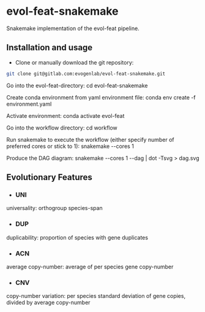 # evol-feat-snakemake
Snakemake implementation of the evol-feat pipeline.

## Installation and usage
* Clone or manually download the git repository:
```bash
git clone git@gitlab.com:evogenlab/evol-feat-snakemake.git
```

Go into the evol-feat-directory:
cd evol-feat-snakemake

Create conda environment from yaml environment file:
conda env create -f environment.yaml

Activate environment:
conda activate evol-feat

Go into the workflow directory:
cd workflow

Run snakemake to execute the workflow (either specify number of preferred cores or stick to 1):
snakemake --cores 1

Produce the DAG diagram:
snakemake --cores 1 --dag | dot -Tsvg > dag.svg



## Evolutionary Features
* ### UNI
universality: orthogroup species-span
* ### DUP
duplicability: proportion of species with gene duplicates
* ### ACN
average copy-number: average of per species gene copy-number
* ### CNV
copy-number variation: per species standard deviation of gene copies, divided by average copy-number